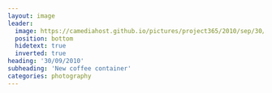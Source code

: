 ```yaml
---
layout: image
leader:
  image: https://camediahost.github.io/pictures/project365/2010/sep/30/300910.jpg
  position: bottom
  hidetext: true
  inverted: true
heading: '30/09/2010'
subheading: 'New coffee container'
categories: photography
---
```

